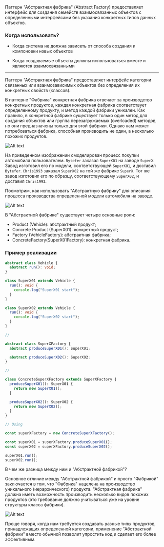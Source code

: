 
Паттерн "Абстрактная фабрика" (Abstract Factory) предоставляет интерфейс для создания семейств взаимосвязанных объектов с определенными интерфейсами без указания конкретных типов данных объектов.

### Когда использовать?

- Когда система не должна зависеть от способа создания и компоновки новых объектов

- Когда создаваемые объекты должны использоваться вместе и являются взаимосвязанными


<hr />

Паттерн "Абстрактная фабрика" предоставляет интерфейс категории связанных или взаимозависимых объектов без определения их конкретных свойств (классов).

В паттерне "Фабрика" конкретная фабрика отвечает за производство конкретных продуктов, каждая конкретная фабрика соответствует определенному продукту, и метод каждой фабрики уникален. Как правило, в конкретной фабрике существует только один метод для создания объектов или группа перезагружаемых (overloaded) методов, но они предназначены только для этой фабрики. Однако нам может потребоваться фабрика, способная производить не один, а несколько похожих продуктов.

![Alt text](Абстрактная%20фабрика%20~%20Abstract%20Factory%201.png)

На приведенном изображении смоделирован процесс покупки автомобиля пользователем. `Bytefer` заказал `SuperX01` на заводе `SuperX`. Завод изготовил его по модели, соответствующей `SuperX01`, и доставил `Bytefer`. `Chris1993` заказал `SuperX02` на той же фабрике `SuperX`. Тот же завод изготовил его по образцу, соответствующему `SuperX02`, и доставил `Chris1993`.

Посмотрим, как использовать "Абстрактную фабрику" для описания процесса производства определенной модели автомобиля на заводе.

![Alt text](Абстрактная%20фабрика%20~%20Abstract%20Factory%202.png)

В "Абстрактной фабрике" существует четыре основные роли:

- Product (Vehicle): абстрактный продукт;
- Concrete Product (SuperX01): конкретный продукт;
- Factory (VehicleFactory): абстрактная фабрика;
- ConcreteFactory(SuperX01Factory): конкретная фабрика.

### Пример реализации

```ts
abstract class Vehicle {
  abstract run(): void;
}

class SuperX01 extends Vehicle {
  run(): void {
    console.log("SuperX01 start");
  }
}

class SuperX02 extends Vehicle {
  run(): void {
    console.log("SuperX02 start");
  }
}

// 

abstract class SuperXFactory {
  abstract produceSuperX01(): SuperX01;

  abstract produceSuperX02(): SuperX02;
}

// 

class ConcreteSuperXFactory extends SuperXFactory {
  produceSuperX01(): SuperX01 {
    return new SuperX01();
  }

  produceSuperX02(): SuperX02 {
    return new SuperX02();
  }
}

// Using

const superXFactory = new ConcreteSuperXFactory();

const superX01 = superXFactory.produceSuperX01();
const superX02 = superXFactory.produceSuperX02();

superX01.run();
superX02.run();
```


В чем же разница между ним и "Абстрактной фабрикой"?

Основное отличие между "Абстрактной фабрикой" и просто "Фабрикой" заключается в том, что "Фабрика" нацелена на производство уникального (иерархического) продукта. "Абстрактная фабрика" должна иметь возможность производить несколько видов похожих продуктов (это требование должно учитываться уже на уровне структуры класса фабрики).

![Alt text](Абстрактная%20фабрика%20~%20Abstract%20Factory%203.png)

Проще говоря, когда нам требуется создавать разные типы продуктов, принадлежащих определенной категории, применение "Абстрактной фабрики" вместо обычной позволит упростить код и сделает его более эффективным.
